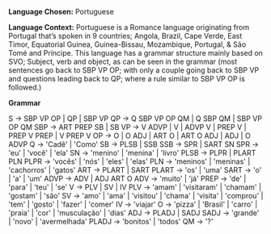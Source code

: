 **Language Chosen:** Portuguese

**Language Context:** Portuguese is a Romance language originating from Portugal that’s spoken in 9 countries; Angola, Brazil, Cape Verde, East Timor, Equatorial Guinea, Guinea-Bissau, Mozambique, Portugal, & São Tomé and Príncipe. This language has a grammar structure mainly based on SVO; Subject, verb and object, as can be seen in the grammar (most sentences go back to SBP VP OP; with only a couple going back to SBP VP and questions leading back to QP; where a rule similar to SBP VP OP is followed.)


**Grammar**

S -> SBP VP OP | QP | SBP VP
    QP -> Q SBP VP OP QM | Q SBP QM | SBP VP OP QM 
    SBP -> ART PREP SB | SB
    VP -> V ADVP | V | ADVP V | PREP V | PREP V PREP | V PREP V
    OP -> O | O ADJ | ART O | ART O ADJ | ADJ | O ADVP 
    Q -> 'Cadê' | 'Como'
    SB -> PLSB | SSB
    SSB -> SPR | SART SN
    SPR -> 'eu' | 'você' | 'ela'
    SN -> 'menino' | 'menina' | 'livro'
    PLSB -> PLPR | PLART PLN
    PLPR -> 'vocês' | 'nós' | 'eles' | 'elas'
    PLN -> 'meninos' | 'meninas' | 'cachorros' | 'gatos'
    ART -> PLART | SART
    PLART -> 'os' | 'uma'
    SART -> 'o' | 'a' | 'um'
    ADVP -> ADV | ADJ ART O
    ADV -> 'muito' | 'já'
    PREP -> 'de' | 'para' | 'teu' | 'se'
    V -> PLV | SV | IV
    PLV -> 'amam' | 'visitaram' | 'chamam' | 'gostam' | 'são'
    SV -> 'amo' | 'ama' | 'visitou' | 'chama' | 'visita' | 'comprou' | 'tem' | 'gosto' | 'fazer' | 'comer'
    IV -> 'viajar'
    O -> 'pizza' | 'Brasil' | 'carro' | 'praia' | 'cor' | 'musculação' | 'dias'
    ADJ -> PLADJ | SADJ
    SADJ -> 'grande' | 'novo' | 'avermelhada'
    PLADJ -> 'bonitos' | 'todos'
    QM -> '?'


